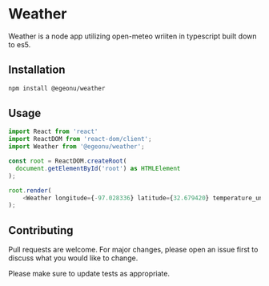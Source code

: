 # Weather

Weather is a node app utilizing open-meteo wriiten in typescript built down to es5.

## Installation

```bash
npm install @egeonu/weather
```

## Usage

```javascript
import React from 'react'
import ReactDOM from 'react-dom/client';
import Weather from '@egeonu/weather';

const root = ReactDOM.createRoot(
  document.getElementById('root') as HTMLElement
);

root.render(
    <Weather longitude={-97.028336} latitude={32.679420} temperature_unit='f' wind_speed_unit='mph'/>
);
```

## Contributing

Pull requests are welcome. For major changes, please open an issue first
to discuss what you would like to change.

Please make sure to update tests as appropriate.
